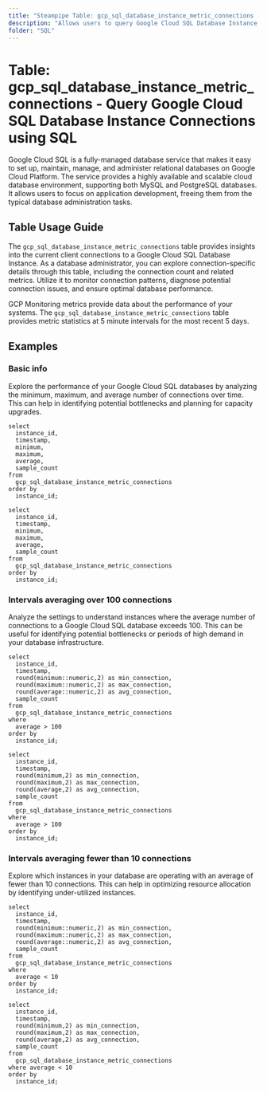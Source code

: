 ```yaml
---
title: "Steampipe Table: gcp_sql_database_instance_metric_connections - Query Google Cloud SQL Database Instance Connections using SQL"
description: "Allows users to query Google Cloud SQL Database Instance Connections, specifically the current client connections to a Cloud SQL database instance, providing insights into connection patterns and potential issues."
folder: "SQL"
---
```


# Table: gcp_sql_database_instance_metric_connections - Query Google Cloud SQL Database Instance Connections using SQL

Google Cloud SQL is a fully-managed database service that makes it easy to set up, maintain, manage, and administer relational databases on Google Cloud Platform. The service provides a highly available and scalable cloud database environment, supporting both MySQL and PostgreSQL databases. It allows users to focus on application development, freeing them from the typical database administration tasks.

## Table Usage Guide

The `gcp_sql_database_instance_metric_connections` table provides insights into the current client connections to a Google Cloud SQL Database Instance. As a database administrator, you can explore connection-specific details through this table, including the connection count and related metrics. Utilize it to monitor connection patterns, diagnose potential connection issues, and ensure optimal database performance.

GCP Monitoring metrics provide data about the performance of your systems. The `gcp_sql_database_instance_metric_connections` table provides metric statistics at 5 minute intervals for the most recent 5 days.

## Examples

### Basic info
Explore the performance of your Google Cloud SQL databases by analyzing the minimum, maximum, and average number of connections over time. This can help in identifying potential bottlenecks and planning for capacity upgrades.

```sql+postgres
select
  instance_id,
  timestamp,
  minimum,
  maximum,
  average,
  sample_count
from
  gcp_sql_database_instance_metric_connections
order by
  instance_id;
```

```sql+sqlite
select
  instance_id,
  timestamp,
  minimum,
  maximum,
  average,
  sample_count
from
  gcp_sql_database_instance_metric_connections
order by
  instance_id;
```

### Intervals averaging over 100 connections
Analyze the settings to understand instances where the average number of connections to a Google Cloud SQL database exceeds 100. This can be useful for identifying potential bottlenecks or periods of high demand in your database infrastructure.

```sql+postgres
select
  instance_id,
  timestamp,
  round(minimum::numeric,2) as min_connection,
  round(maximum::numeric,2) as max_connection,
  round(average::numeric,2) as avg_connection,
  sample_count
from
  gcp_sql_database_instance_metric_connections
where
  average > 100
order by
  instance_id;
```

```sql+sqlite
select
  instance_id,
  timestamp,
  round(minimum,2) as min_connection,
  round(maximum,2) as max_connection,
  round(average,2) as avg_connection,
  sample_count
from
  gcp_sql_database_instance_metric_connections
where
  average > 100
order by
  instance_id;
```

### Intervals averaging fewer than 10 connections
Explore which instances in your database are operating with an average of fewer than 10 connections. This can help in optimizing resource allocation by identifying under-utilized instances.

```sql+postgres
select
  instance_id,
  timestamp,
  round(minimum::numeric,2) as min_connection,
  round(maximum::numeric,2) as max_connection,
  round(average::numeric,2) as avg_connection,
  sample_count
from
  gcp_sql_database_instance_metric_connections
where
  average < 10
order by
  instance_id;
```

```sql+sqlite
select
  instance_id,
  timestamp,
  round(minimum,2) as min_connection,
  round(maximum,2) as max_connection,
  round(average,2) as avg_connection,
  sample_count
from
  gcp_sql_database_instance_metric_connections
where average < 10
order by
  instance_id;
```